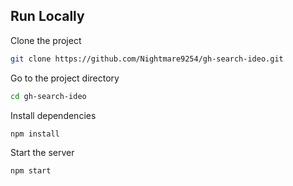 ## Run Locally

Clone the project

```bash
git clone https://github.com/Nightmare9254/gh-search-ideo.git
```

Go to the project directory

```bash
cd gh-search-ideo
```

Install dependencies

```bash
npm install
```

Start the server

```bash
npm start
```

